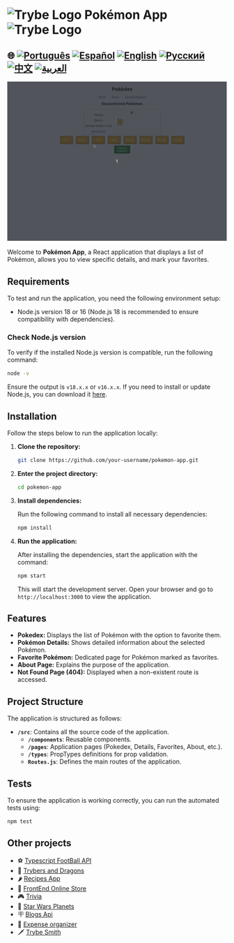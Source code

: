 # <img src="https://agenciars.com.br/wp-content/uploads/2022/06/Trybe.png" alt="Trybe Logo" width="52" height="30" /> Pokémon App <img src="https://agenciars.com.br/wp-content/uploads/2022/06/Trybe.png" alt="Trybe Logo" width="52" height="30" />


## 🌐 [![Português](https://img.shields.io/badge/Português-green)](https://github.com/SamuelRocha91/pokedex/blob/main/README.md) [![Español](https://img.shields.io/badge/Español-yellow)](https://github.com/SamuelRocha91/pokedex/blob/main/README_es.md) [![English](https://img.shields.io/badge/English-blue)](https://github.com/SamuelRocha91/pokedex/blob/main/README_en.md) [![Русский](https://img.shields.io/badge/Русский-lightgrey)](https://github.com/SamuelRocha91/pokedex/blob/main/README_ru.md) [![中文](https://img.shields.io/badge/中文-red)](https://github.com/SamuelRocha91/pokedex/blob/main/README_ch.md) [![العربية](https://img.shields.io/badge/العربية-orange)](https://github.com/SamuelRocha91/pokedex/blob/main/README_ar.md)

![App Preview](./public/podexFinal.gif)

Welcome to **Pokémon App**, a React application that displays a list of Pokémon, allows you to view specific details, and mark your favorites.

## Requirements

To test and run the application, you need the following environment setup:

- Node.js version 18 or 16 (Node.js 18 is recommended to ensure compatibility with dependencies).

### Check Node.js version

To verify if the installed Node.js version is compatible, run the following command:

```bash
node -v
```

Ensure the output is `v18.x.x` or `v16.x.x`. If you need to install or update Node.js, you can download it [here](https://nodejs.org/).

## Installation

Follow the steps below to run the application locally:

1. **Clone the repository:**

   ```bash
   git clone https://github.com/your-username/pokemon-app.git
   ```

2. **Enter the project directory:**

   ```bash
   cd pokemon-app
   ```

3. **Install dependencies:**

   Run the following command to install all necessary dependencies:

   ```bash
   npm install
   ```

4. **Run the application:**

   After installing the dependencies, start the application with the command:

   ```bash
   npm start
   ```

   This will start the development server. Open your browser and go to `http://localhost:3000` to view the application.

## Features

- **Pokedex:** Displays the list of Pokémon with the option to favorite them.
- **Pokémon Details:** Shows detailed information about the selected Pokémon.
- **Favorite Pokémon:** Dedicated page for Pokémon marked as favorites.
- **About Page:** Explains the purpose of the application.
- **Not Found Page (404):** Displayed when a non-existent route is accessed.

## Project Structure

The application is structured as follows:

- **`/src`**: Contains all the source code of the application.
  - **`/components`**: Reusable components.
  - **`/pages`**: Application pages (Pokedex, Details, Favorites, About, etc.).
  - **`/types`**: PropTypes definitions for prop validation.
  - **`Routes.js`**: Defines the main routes of the application.

## Tests

To ensure the application is working correctly, you can run the automated tests using:

```bash
npm test
```

## Other projects

- ⚽ [Typescript FootBall API](https://github.com/SamuelRocha91/trybeFutebolClube/blob/main/README_en.md)
- 🐉 [Trybers and Dragons](https://github.com/SamuelRocha91/trybeAndDragons/blob/main/README_en.md)
- 🌶️ [Recipes App](https://github.com/SamuelRocha91/ProjectRecipesApp/blob/main/README_en.md)
- 🏪 [FrontEnd Online Store](https://github.com/SamuelRocha91/trybeFutebolClube/blob/main/README_en.md)
- 🎮 [Trivia](https://github.com/SamuelRocha91/trivia_game/blob/main/README_en.md)
- 🌌 [Star Wars Planets](https://github.com/SamuelRocha91/ProjectRecipesApp/blob/main/README_en.md)
- 🪧 [Blogs Api](https://github.com/SamuelRocha91/BlogsApi/blob/main/README_en.md)
- 👛 [Expense organizer](https://github.com/SamuelRocha91/project-trybewallet/blob/main/README_en.md)
- 🗡️ [Trybe Smith](https://github.com/SamuelRocha91/TrybeSmith/blob/main/README_en.md)

